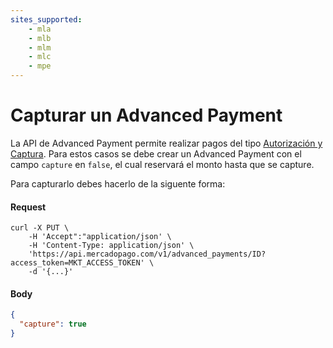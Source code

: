 ```yaml
---
sites_supported:
    - mla
    - mlb
    - mlm
    - mlc
    - mpe
---
```


# Capturar un Advanced Payment

La API de Advanced Payment permite realizar pagos del tipo [Autorización y Captura](https://www.mercadopago.com.ar/developers/es/guides/payments/api/authorization-and-capture). Para estos casos se debe crear un Advanced Payment con el campo `capture` en `false`, el cual reservará el monto hasta que se capture.

Para capturarlo debes hacerlo de la siguente forma:

#### Request
```curl
curl -X PUT \
    -H 'Accept":"application/json' \
    -H 'Content-Type: application/json' \
    'https://api.mercadopago.com/v1/advanced_payments/ID?access_token=MKT_ACCESS_TOKEN' \
    -d '{...}'
```

#### Body
```json
{
  "capture": true
}
```  